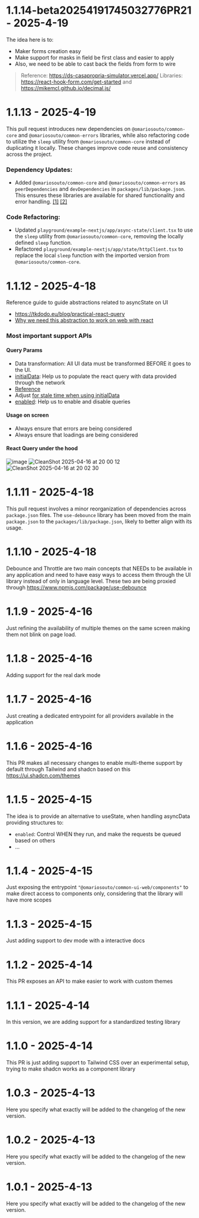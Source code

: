 # 1.1.14-beta20254191745032776PR21 - 2025-4-19

The idea here is to:
- Maker forms creation easy
- Make support for masks in field be first class and easier to apply
- Also, we need to be able to cast back the fields from form to wire
> Reference: https://ds-casapropria-simulator.vercel.app/
> Libraries: https://react-hook-form.com/get-started and https://mikemcl.github.io/decimal.js/


# 1.1.13 - 2025-4-19

This pull request introduces new dependencies on `@omariosouto/common-core` and `@omariosouto/common-errors` libraries, while also refactoring code to utilize the `sleep` utility from `@omariosouto/common-core` instead of duplicating it locally. These changes improve code reuse and consistency across the project.
### Dependency Updates:
* Added `@omariosouto/common-core` and `@omariosouto/common-errors` as `peerDependencies` and `devDependencies` in `packages/lib/package.json`. This ensures these libraries are available for shared functionality and error handling. [[1]](diffhunk://#diff-f11fdfd051a9039f87286aa9c327c257e9619660394143b2d0d8dbade3c3abd5L37-R39) [[2]](diffhunk://#diff-f11fdfd051a9039f87286aa9c327c257e9619660394143b2d0d8dbade3c3abd5R67-R68)
### Code Refactoring:
* Updated `playground/example-nextjs/app/async-state/client.tsx` to use the `sleep` utility from `@omariosouto/common-core`, removing the locally defined `sleep` function.
* Refactored `playground/example-nextjs/app/state/httpClient.tsx` to replace the local `sleep` function with the imported version from `@omariosouto/common-core`.


# 1.1.12 - 2025-4-18

Reference guide to guide abstractions related to asyncState on UI
- https://tkdodo.eu/blog/practical-react-query
- [Why we need this abstraction to work on web with react](https://tkdodo.eu/blog/why-you-want-react-query)
### Most important support APIs
#### Query Params
- Data transformation: All UI data must be transformed BEFORE it goes to the UI.
- [initialData](https://tanstack.com/query/v4/docs/framework/react/guides/initial-query-data#using-initialdata-to-prepopulate-a-query): Help us to populate the react query with data provided through the network
- [Reference](https://tkdodo.eu/blog/placeholder-and-initial-data-in-react-query)
- Adjust [for stale time when using initialData](https://tkdodo.eu/blog/react-query-fa-qs#why-is-the-queryfn-not-called)
- [enabled](https://tanstack.com/query/v4/docs/framework/react/guides/disabling-queries): Help us to enable and disable queries
#### Usage on screen
- Always ensure that errors are being considered
- Always ensure that loadings are being considered
#### React Query under the hood
![image](https://github.com/user-attachments/assets/ea301fc5-048d-4932-89d0-8caeaa8d7266)
![CleanShot 2025-04-16 at 20 00 12](https://github.com/user-attachments/assets/08efeb9f-300f-46bd-8335-a021f69c6811)
![CleanShot 2025-04-16 at 20 02 30](https://github.com/user-attachments/assets/78b1626d-f75e-4318-8039-5a9d3d23a2c1)


# 1.1.11 - 2025-4-18

This pull request involves a minor reorganization of dependencies across `package.json` files. The `use-debounce` library has been moved from the main `package.json` to the `packages/lib/package.json`, likely to better align with its usage.


# 1.1.10 - 2025-4-18

Debounce and Throttle are two main concepts that NEEDs to be available in any application and need to have easy ways to access them through the UI library instead of only in language level.
These two are being proxied through https://www.npmjs.com/package/use-debounce


# 1.1.9 - 2025-4-16

Just refining the availability of multiple themes on the same screen making them not blink on page load.


# 1.1.8 - 2025-4-16

Adding support for the real dark mode


# 1.1.7 - 2025-4-16

Just creating a dedicated entrypoint for all providers available in the application


# 1.1.6 - 2025-4-16

This PR makes all necessary changes to enable multi-theme support by default through Tailwind and shadcn based on this https://ui.shadcn.com/themes


# 1.1.5 - 2025-4-15

The idea is to provide an alternative to useState, when handling asyncData providing structures to:
- `enabled`: Control WHEN they run, and make the requests be queued based on others
- ...


# 1.1.4 - 2025-4-15

Just exposing the entrypoint `"@omariosouto/common-ui-web/components"` to make direct access to components only, considering that the library will have more scopes


# 1.1.3 - 2025-4-15

Just adding support to dev mode with a interactive docs


# 1.1.2 - 2025-4-14

This PR exposes an API to make easier to work with custom themes


# 1.1.1 - 2025-4-14

In this version, we are adding support for a standardized testing library


# 1.1.0 - 2025-4-14

This PR is just adding support to Tailwind CSS over an experimental setup, trying to make shadcn works as a component library


# 1.0.3 - 2025-4-13

Here you specify what exactly will be added to the changelog of the new version.


# 1.0.2 - 2025-4-13

Here you specify what exactly will be added to the changelog of the new version.


# 1.0.1 - 2025-4-13

Here you specify what exactly will be added to the changelog of the new version.


